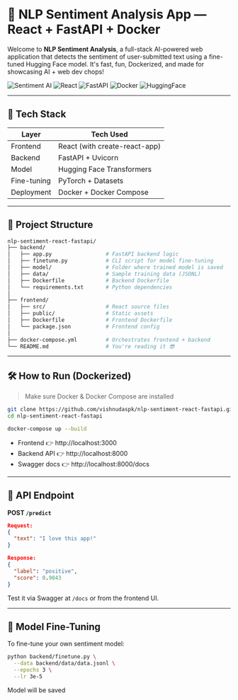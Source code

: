 # 🧠 NLP Sentiment Analysis App — React + FastAPI + Docker

Welcome to **NLP Sentiment Analysis**, a full-stack AI-powered web application that detects the sentiment of user-submitted text using a fine-tuned Hugging Face model. It's fast, fun, Dockerized, and made for showcasing AI + web dev chops!

![Sentiment AI](https://img.shields.io/badge/NLP-Sentiment-blueviolet) ![React](https://img.shields.io/badge/Frontend-React-blue) ![FastAPI](https://img.shields.io/badge/Backend-FastAPI-green) ![Docker](https://img.shields.io/badge/Deployment-Docker-orange) ![HuggingFace](https://img.shields.io/badge/Model-HuggingFace-yellow)

---

## 🚀 Tech Stack

| Layer         | Tech Used                     |
|---------------|-------------------------------|
| Frontend      | React (with create-react-app) |
| Backend       | FastAPI + Uvicorn             |
| Model         | Hugging Face Transformers     |
| Fine-tuning   | PyTorch + Datasets            |
| Deployment    | Docker + Docker Compose       |

---

## 📁 Project Structure

```bash
nlp-sentiment-react-fastapi/
├── backend/
│   ├── app.py                 # FastAPI backend logic
│   ├── finetune.py            # CLI script for model fine-tuning
│   ├── model/                 # Folder where trained model is saved
│   ├── data/                  # Sample training data (JSONL)
│   ├── Dockerfile             # Backend Dockerfile
│   └── requirements.txt       # Python dependencies
│
├── frontend/
│   ├── src/                   # React source files
│   ├── public/                # Static assets
│   ├── Dockerfile             # Frontend Dockerfile
│   └── package.json           # Frontend config
│
├── docker-compose.yml         # Orchestrates frontend + backend
└── README.md                  # You're reading it 😎
```

---

## 🛠️ How to Run (Dockerized)

> Make sure Docker & Docker Compose are installed

```bash
git clone https://github.com/vishnudaspk/nlp-sentiment-react-fastapi.git
cd nlp-sentiment-react-fastapi

docker-compose up --build
```

- Frontend 👉 http://localhost:3000
- Backend API 👉 http://localhost:8000
- Swagger docs 👉 http://localhost:8000/docs

---

## 📡 API Endpoint

**POST `/predict`**
```json
Request:
{
  "text": "I love this app!"
}

Response:
{
  "label": "positive",
  "score": 0.9843
}
```
Test it via Swagger at `/docs` or from the frontend UI.

---

## 🧪 Model Fine-Tuning

To fine-tune your own sentiment model:
```bash
python backend/finetune.py \
  --data backend/data/data.jsonl \
  --epochs 3 \
  --lr 3e-5
```

Model will be saved
